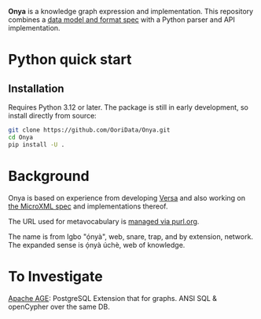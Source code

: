 **Onya** is a knowledge graph expression and implementation. This repository combines a [data model and format spec](SPEC.md) with a Python parser and API implementation.

# Python quick start

## Installation

<!--
```bash
pip install amara
```

Or with uv (recommended):

```bash
uv pip install amara
```
-->

Requires Python 3.12 or later. The package is still in early development, so install directly from source:

```bash
git clone https://github.com/OoriData/Onya.git
cd Onya
pip install -U .
```

<!--
pip install git+https://github.com/OoriData/Onya.git
-->

# Background

Onya is based on experience from developing [Versa](https://github.com/uogbuji/versa) and also working on [the MicroXML spec](https://dvcs.w3.org/hg/microxml/raw-file/tip/spec/microxml.html) and implementations thereof.

The URL used for metavocabulary is [managed via purl.org](https://archive.org/services/purl/purl/onya/vocab).

The name is from Igbo "ọ́nyà", web, snare, trap, and by extension, network. The expanded sense is ọ́nyà úchè, web of knowledge.

# To Investigate

[Apache AGE](https://github.com/apache/incubator-age): PostgreSQL Extension that for graphs. ANSI SQL & openCypher over the same DB.
